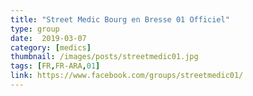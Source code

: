 ```yaml
---
title: "Street Medic Bourg en Bresse 01 Officiel"
type: group
date:  2019-03-07
category: [medics]
thumbnail: /images/posts/streetmedic01.jpg
tags: [FR,FR-ARA,01]
link: https://www.facebook.com/groups/streetmedic01/
---
```

